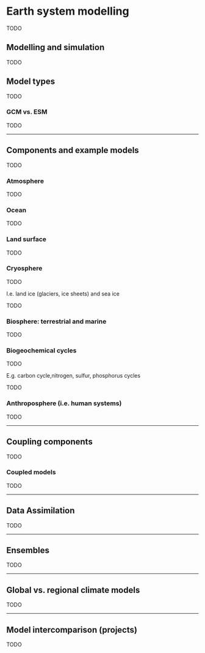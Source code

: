 # Earth system modelling

TODO

## Modelling and simulation

TODO

## Model types

TODO

### GCM vs. ESM

TODO

***

## Components and example models

TODO

### Atmosphere

TODO

### Ocean

TODO

### Land surface

TODO

### Cryosphere

TODO

I.e. land ice (glaciers, ice sheets) and sea ice

TODO

### Biosphere: terrestrial and marine

TODO

### Biogeochemical cycles

TODO

E.g. carbon cycle,nitrogen, sulfur, phosphorus cycles

TODO

### Anthroposphere (i.e. human systems)

TODO

***

## Coupling components

TODO

###  Coupled models

TODO

***

## Data Assimilation

TODO

***

## Ensembles

TODO

***

## Global vs. regional climate models

TODO

***

## Model intercomparison (projects)

TODO
